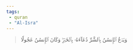 ```yaml
---
tags: 
 - quran 
 - "Al-Isra"
---
```


> وَيَدۡعُ ٱلۡإِنسَٰنُ بِٱلشَّرِّ دُعَآءَهُۥ بِٱلۡخَيۡرِۖ وَكَانَ ٱلۡإِنسَٰنُ عَجُولٗا
